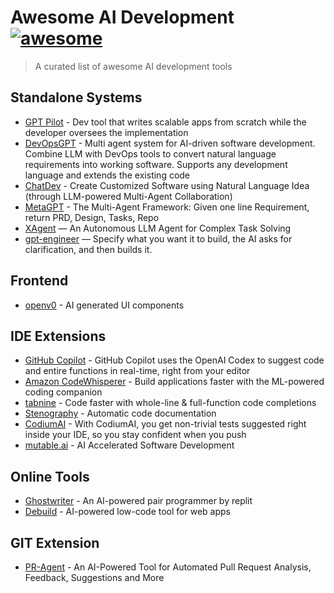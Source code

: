 # Awesome AI Development  [![awesome](https://cdn.rawgit.com/sindresorhus/awesome/master/media/badge.svg)](https://github.com/sindresorhus/awesome)

> A curated list of awesome AI development tools

## Standalone Systems
- [GPT Pilot](https://github.com/Pythagora-io/gpt-pilot) - Dev tool that writes scalable apps from scratch while the developer oversees the implementation
- [DevOpsGPT](https://github.com/kuafuai/DevOpsGPT) - Multi agent system for AI-driven software development. Combine LLM with DevOps tools to convert natural language requirements into working software. Supports any development language and extends the existing code
- [ChatDev](https://github.com/OpenBMB/ChatDev) - Create Customized Software using Natural Language Idea (through LLM-powered Multi-Agent Collaboration)
- [MetaGPT](https://github.com/geekan/MetaGPT) - The Multi-Agent Framework: Given one line Requirement, return PRD, Design, Tasks, Repo
- [XAgent](https://github.com/OpenBMB/XAgent) — An Autonomous LLM Agent for Complex Task Solving
- [gpt-engineer](https://github.com/gpt-engineer-org/gpt-engineer) — Specify what you want it to build, the AI asks for clarification, and then builds it.

## Frontend
- [openv0](https://github.com/raidendotai/openv0) - AI generated UI components 

## IDE Extensions
- [GitHub Copilot](https://github.com/features/copilot) - GitHub Copilot uses the OpenAI Codex to suggest code and entire functions in real-time, right from your editor
- [Amazon CodeWhisperer](https://aws.amazon.com/codewhisperer/) - Build applications faster with the ML-powered coding companion
- [tabnine](https://www.tabnine.com/) - Code faster with whole-line & full-function code completions
- [Stenography](https://stenography.dev/) - Automatic code documentation
- [CodiumAI](https://www.codium.ai/) - With CodiumAI, you get non-trivial tests suggested right inside your IDE, so you stay confident when you push
- [mutable.ai](https://mutable.ai/) - AI Accelerated Software Development

## Online Tools
- [Ghostwriter](https://replit.com/ai) - An AI-powered pair programmer by replit
- [Debuild](https://debuild.app/) - AI-powered low-code tool for web apps

## GIT Extension
- [PR-Agent](https://github.com/Codium-ai/pr-agent) - An AI-Powered Tool for Automated Pull Request Analysis, Feedback, Suggestions and More
